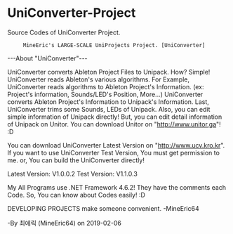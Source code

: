 # UniConverter-Project
Source Codes of UniConverter Project.

         MineEric's LARGE-SCALE UniProjects Project. [UniConverter]

---About "UniConverter"---

UniConverter converts Ableton Project Files to Unipack.
How? Simple! UniConverter reads Ableton's various algorithms.
For Example, UniConverter reads algorithms to Ableton Project's Information.
(ex: Project's information, Sounds/LED's Position, More...)
UniConverter converts Ableton Project's Information to Unipack's Information.
Last, UniConverter trims some Sounds, LEDs of Unipack.
Also, you can edit simple information of Unipack directly!
But, you can edit detail information of Unipack on Unitor.
You can download Unitor on "http://www.unitor.ga"! :D

You can download UniConverter Latest Version on "http://www.ucv.kro.kr".
If you want to use UniConverter Test Version, You must get permission to me. or, You can build the UniConverter directly!

Latest Version: V1.0.0.2
Test Version: V1.1.0.3

My All Programs use .NET Framework 4.6.2!
They have the comments each Code. So, You can know about Codes easily! :D

DEVELOPING PROJECTS make someone convenient. -MineEric64

-By 최에릭 (MineEric64) on 2019-02-06
